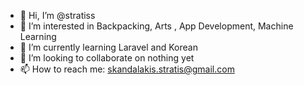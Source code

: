 - 👋 Hi, I’m @stratiss
- 👀 I’m interested in Backpacking, Arts , App Development, Machine Learning
- 🌱 I’m currently learning Laravel and Korean
- 💞️ I’m looking to collaborate on nothing yet
- 📫 How to reach me: skandalakis.stratis@gmail.com 

<!---
stratiss/stratiss is a ✨ special ✨ repository because its `README.md` (this file) appears on your GitHub profile.
You can click the Preview link to take a look at your changes.
--->
